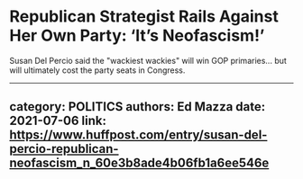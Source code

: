 # Republican Strategist Rails Against Her Own Party: ‘It’s Neofascism!’

Susan Del Percio said the "wackiest wackies" will win GOP primaries... but will ultimately cost the party seats in Congress.

---
category: POLITICS
authors: Ed Mazza
date: 2021-07-06
link: https://www.huffpost.com/entry/susan-del-percio-republican-neofascism_n_60e3b8ade4b06fb1a6ee546e
---
